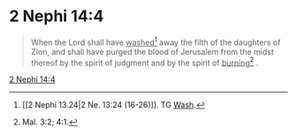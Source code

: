 # 2 Nephi 14:4

> When the Lord shall have <u>washed</u>[^a] away the filth of the daughters of Zion, and shall have purged the blood of Jerusalem from the midst thereof by the spirit of judgment and by the spirit of <u>burning</u>[^b] .

[2 Nephi 14:4](https://www.churchofjesuschrist.org/study/scriptures/bofm/2-ne/14?lang=eng&id=p4#p4)


[^a]: [[2 Nephi 13.24|2 Ne. 13:24 (16-26)]]. TG [Wash](https://www.churchofjesuschrist.org/study/scriptures/tg/wash?lang=eng).
[^b]: Mal. 3:2; 4:1.
